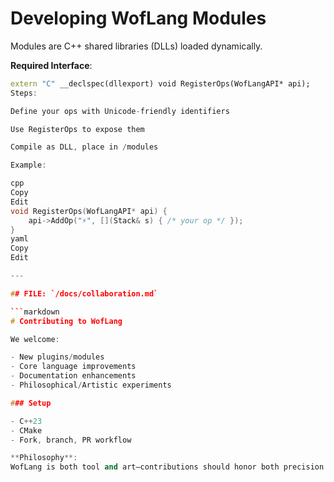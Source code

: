 # Developing WofLang Modules  

Modules are C++ shared libraries (DLLs) loaded dynamically.  

**Required Interface**:
```cpp
extern "C" __declspec(dllexport) void RegisterOps(WofLangAPI* api);
Steps:

Define your ops with Unicode-friendly identifiers

Use RegisterOps to expose them

Compile as DLL, place in /modules

Example:

cpp
Copy
Edit
void RegisterOps(WofLangAPI* api) {
    api->AddOp("⚡", [](Stack& s) { /* your op */ });
}
yaml
Copy
Edit

---

## FILE: `/docs/collaboration.md`

```markdown
# Contributing to WofLang

We welcome:

- New plugins/modules
- Core language improvements
- Documentation enhancements
- Philosophical/Artistic experiments

### Setup

- C++23
- CMake
- Fork, branch, PR workflow

**Philosophy**:  
WofLang is both tool and art—contributions should honor both precision and creativity.